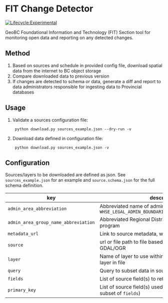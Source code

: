 # FIT Change Detector 

[![Lifecycle:Experimental](https://img.shields.io/badge/Lifecycle-Experimental-339999)](https://github.com/bcgov/repomountie/blob/master/doc/lifecycle-badges.md)

GeoBC Foundational Information and Technology (FIT) Section tool for monitoring open data and reporting on any detected changes.

## Method

1. Based on sources and schedule in provided config file, download spatial data from the internet to BC object storage
2. Compare downloaded data to previous version
3. If changes are detected to schema or data, generate a diff and report to data administrators responsible for ingesting data to Provincial databases

## Usage

1. Validate a sources configuration file:
	
		python download.py sources_example.json --dry-run -v

2. Download data defined in configuration file:

		python download.py sources_example.json -v


## Configuration

Sources/layers to be downloaded are defined as json. See `sources_example.json` for an example and `source.schema.json` for the full schema definition.

| key                                | description |
|--------------                      |-------------|
| `admin_area_abbreviation`            | Abbreviated name of admin area, taken from `WHSE_LEGAL_ADMIN_BOUNDARIES.ABMS_MUNICIPALITIES_SP` |
| `admin_area_group_name_abbreviation` | Abbreviated Regional District initials, as used by DRA program |
| `metadata_url`                       | Link to source metadata, where available |
| `source`                             | url or file path to file based source, format readable by GDAL/OGR |
| `layer`                              | Name of layer to use within source, default is first layer in file |
| `query`                              | Query to subset data in source/layer (OGR SQL) |
| `fields`                             | List of source field(s) to retain in the download |
| `primary_key`                        | List of source field(s) used as primary key (must be a subset of `fields`)|
